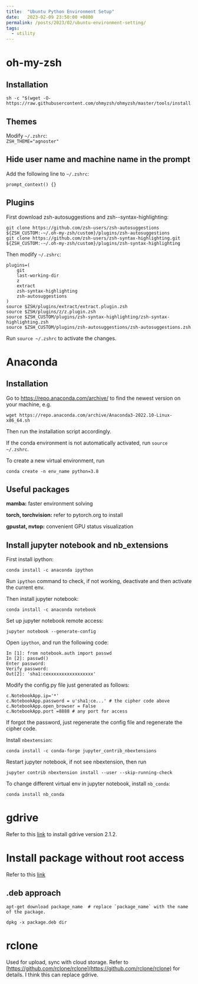 ```yaml
---
title:  "Ubuntu Python Environment Setup"
date:   2023-02-09 23:50:00 +0800
permalink: /posts/2023/02/ubuntu-environment-setting/
tags:
  - utility
---
```


# oh-my-zsh
## Installation
```
sh -c "$(wget -O- https://raw.githubusercontent.com/ohmyzsh/ohmyzsh/master/tools/install.sh)"
```
## Themes
Modify `~/.zshrc`:  
`ZSH_THEME="agnoster"`

## Hide user name and machine name in the prompt
Add the following line to `~/.zshrc`:
```
prompt_context() {}
```

## Plugins
First download zsh-autosuggestions and zsh--syntax-highlighting:
```
git clone https://github.com/zsh-users/zsh-autosuggestions ${ZSH_CUSTOM:-~/.oh-my-zsh/custom}/plugins/zsh-autosuggestions
git clone https://github.com/zsh-users/zsh-syntax-highlighting.git ${ZSH_CUSTOM:-~/.oh-my-zsh/custom}/plugins/zsh-syntax-highlighting
```
Then modify `~/.zshrc`:  
```
plugins=(
    git
    last-working-dir
    z 
    extract
    zsh-syntax-highlighting
    zsh-autosuggestions
)
source $ZSH/plugins/extract/extract.plugin.zsh
source $ZSH/plugins/z/z.plugin.zsh
source $ZSH_CUSTOM/plugins/zsh-syntax-highlighting/zsh-syntax-highlighting.zsh
source $ZSH_CUSTOM/plugins/zsh-autosuggestions/zsh-autosuggestions.zsh
```

Run `source ~/.zshrc` to activate the changes.

# Anaconda
## Installation
Go to https://repo.anaconda.com/archive/ to find the newest version on your machine, e.g.
```
wget https://repo.anaconda.com/archive/Anaconda3-2022.10-Linux-x86_64.sh
```
Then run the installation script accordingly.

If the conda environment is not automatically activated, run `source ~/.zshrc`.

To create a new virtual environment, run
```
conda create -n env_name python=3.8
```

## Useful packages
**mamba:**  faster environment solving

**torch, torchvision:** refer to pytorch.org to install

**gpustat, nvtop:** convenient GPU status visualization

## Install jupyter notebook and nb_extensions
First install ipython:
```
conda install -c anaconda ipython
```
Run `ipython` command to check, if not working, deactivate and then activate the current env.

Then install jupyter notebook:
```
conda install -c anaconda notebook
```
Set up jupyter notebook remote access:
```
jupyter notebook --generate-config
```
Open `ipython`, and run the following code:
```
In [1]: from notebook.auth import passwd
In [2]: passwd()
Enter password:
Verify password:
Out[2]: 'sha1:cexxxxxxxxxxxxxxxxx'
```
Modify the config.py file just generated as follows:
```
c.NotebookApp.ip='*'
c.NotebookApp.password = u'sha1:ce...' # the cipher code above
c.NotebookApp.open_browser = False
c.NotebookApp.port =8888 # any port for access
```
If forgot the password, just regenerate the config file and regenerate the cipher code.

Install `nbextension`:
```
conda install -c conda-forge jupyter_contrib_nbextensions
```
Restart jupyter notebook, if not see nbextension, then run
```
jupyter contrib nbextension install --user --skip-running-check
```

To change different virtual env in jupyter notebook, install `nb_conda`:
```
conda install nb_conda
```

# gdrive
Refer to this [link](https://github.com/prasmussen/gdrive/issues/666) to install gdrive version 2.1.2.

# Install package without root access
Refer to this [link](https://askubuntu.com/questions/339/how-can-i-install-a-package-without-root-access)

## .deb approach
```
apt-get download package_name  # replace `package_name` with the name of the package.

dpkg -x package.deb dir
```

# rclone
Used for upload, sync with cloud storage. Refer to [https://github.com/rclone/rclone](https://github.com/rclone/rclone) for details. I think this can replace gdrive.
